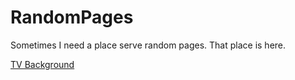# RandomPages
Sometimes I need a place serve random pages. That place is here.


<a href="https://keishasperkins.github.io/RandomPages/tvbg.html">TV Background</a>
